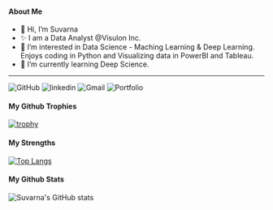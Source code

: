 
#### About Me
- 👋 Hi, I’m Suvarna
- ✨ I am a Data Analyst @Visulon Inc.
- 👀 I’m interested in Data Science - Maching Learning & Deep Learning. Enjoys coding in Python and Visualizing data in PowerBI and Tableau.
- 🌱 I’m currently learning Deep Science.
------------------------------------------------------------------------------------------------------------------------------------------------

![GitHub](https://img.shields.io/badge/GitHub-white?style=for-the-badge=GitHub&logo=GitHub&logoColor=black)
![linkedin](https://img.shields.io/badge/LinkedIn-0e76a8?style=for-the-badge=LinkedIn&logo=Linkedin&logoColor=white)
![Gmail](https://img.shields.io/badge/Gmail-red?style=for-the-badge=Gmail&logo=Gmail&logoColor=white)
![Portfolio](https://img.shields.io/badge/Portfolio-green?style=for-the-badge=Portfolio&logo=Portfolio&logoColor=black)


#### My Github Trophies

[![trophy](https://github-profile-trophy.vercel.app/?username=SuvarnaDalin&theme=darkhub&column=4&row=1)](https://github.com/ryo-ma/github-profile-trophy)

#### My Strengths

[![Top Langs](https://github-readme-stats.vercel.app/api/top-langs/?username=SuvarnaDalin&layout=compact&hide=jupyter%20notebook)](https://github.com/anuraghazra/github-readme-stats)

#### My Github Stats
![Suvarna's GitHub stats](https://github-readme-stats.vercel.app/api?username=SuvarnaDalin&show_icons=true&theme=radical&hide_title=True)


